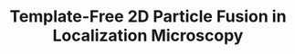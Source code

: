 ---
authors: H. Heydarian, F. Schueder, M.T. Strauss, B. van Werkhoven, M. Fazel, K.A. Lidke, R. Jungmann, S. Stallinga, and B. Rieger
title: "Template-Free 2D Particle Fusion in Localization Microscopy"
journal: "Nature Methods"
year: 2018
---
